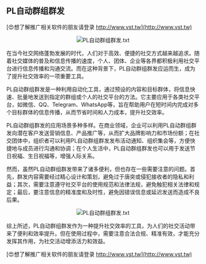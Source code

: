 ## **PL自动群组群发**

[😍想了解推广相关软件的朋友请登录 http://www.vst.tw](http://www.vst.tw)

 <center><img src="https://vst.tw/MP4/tuiguang/png/4.png" alt="PL自动群组群发.txt"></center>

在当今社交网络蓬勃发展的时代，人们对于高效、便捷的社交方式越来越追求。随着社交媒体的普及和信息传播的速度，个人、团体、企业等各界都积极利用社交平台进行信息传播和沟通交流。而在这种背景下，PL自动群组群发应运而生，成为了提升社交效率的一项重要工具。

PL自动群组群发是一种利用自动化工具，通过预设的内容和目标群体，将信息快速、批量地发送到指定的群组或个人的社交平台的方法。它主要应用于各类社交平台，如微信、QQ、Telegram、WhatsApp等，旨在帮助用户在短时间内完成对多个目标群体的信息传播，从而节省时间和人力成本，提升社交效率。

PL自动群组群发的应用场景多种多样。在商业领域，企业可以利用PL自动群组群发向潜在客户发送营销信息、产品推广等，从而扩大品牌影响力和市场份额；在社交团体中，组织者可以利用PL自动群组群发发布活动通知、组织集会等，方便快捷地与成员进行沟通和协调；在个人生活中，PL自动群组群发也可以用于发送节日祝福、生日祝福等，增强人际关系。

然而，虽然PL自动群组群发带来了诸多便利，但也存在一些需要注意的问题。首先，群发内容需要经过精心设计和策划，避免过于唐突或侵犯接收者的隐私和利益；其次，需要注意遵守社交平台的使用规范和法律法规，避免触犯相关法律和规定；最后，要注意信息的精准度和及时性，避免因错误信息或延迟发送而造成不良后果。

 <center><img src="https://vst.tw/MP4/tuiguang/png/3.png" alt="PL自动群组群发.txt"></center>

综上所述，PL自动群组群发作为一种提升社交效率的工具，为人们的社交活动带来了便利和效率提升。但在使用过程中，需要注意合法合规、精准有效，才能充分发挥其作用，为社交活动增添活力和效益。

[😍想了解推广相关软件的朋友请登录 http://www.vst.tw](http://www.vst.tw)



